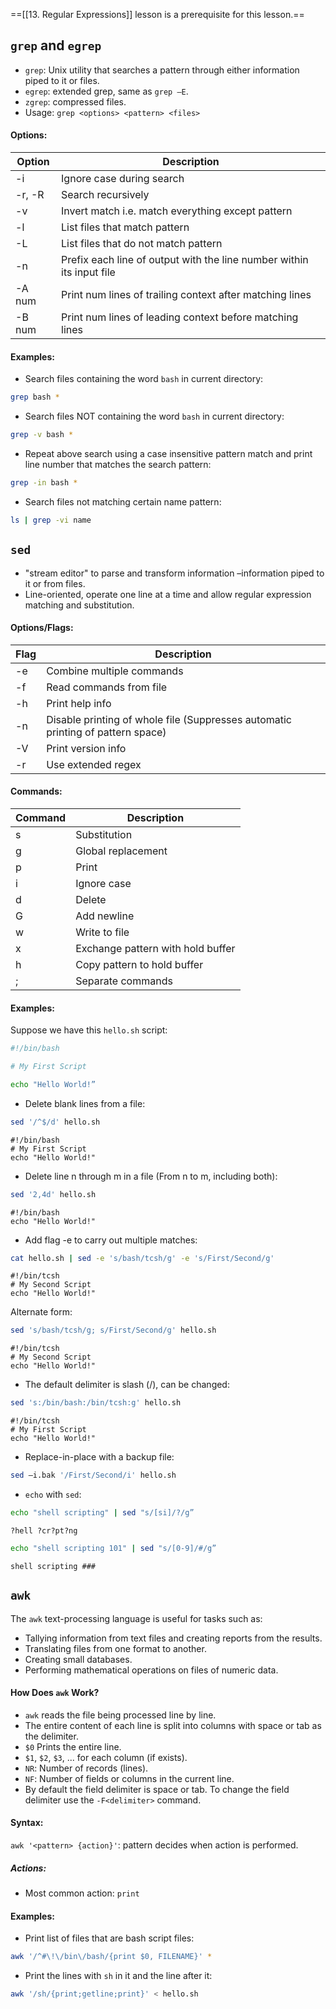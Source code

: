 ==[[13. Regular Expressions]] lesson is a prerequisite for this lesson.==
## `grep` and `egrep`
- `grep`: Unix utility that searches a pattern through either information piped to it or files.
- `egrep`: extended grep, same as `grep –E`.
- `zgrep`: compressed files.
- Usage: `grep <options> <pattern> <files>`
#### Options:

| Option | Description                                                           |
| ------ | --------------------------------------------------------------------- |
| -i     | Ignore case during search                                             |
| -r, -R | Search recursively                                                    |
| -v     | Invert match i.e. match everything except pattern                     |
| -l     | List files that match pattern                                         |
| -L     | List files that do not match pattern                                  |
| -n     | Prefix each line of output with the line number within its input file |
| -A num | Print num lines of trailing context after matching lines              |
| -B num | Print num lines of leading context before matching lines              |

#### Examples:
- Search files containing the word `bash` in current directory:
```bash
grep bash *
```
- Search files NOT containing the word `bash` in current directory:
```bash
grep -v bash *
```
- Repeat above search using a case insensitive pattern match and print line number that matches the search pattern:
```bash
grep -in bash *
```
- Search files not matching certain name pattern:
```bash
ls | grep -vi name
```
## `sed`
- "stream editor" to parse and transform information –information piped to it or from files.
- Line-oriented, operate one line at a time and allow regular expression matching and substitution.
#### Options/Flags:

| Flag | Description                                                                     |
| ---- | ------------------------------------------------------------------------------- |
| -e   | Combine multiple commands                                                       |
| -f   | Read commands from file                                                         |
| -h   | Print help info                                                                 |
| -n   | Disable printing of whole file (Suppresses automatic printing of pattern space) |
| -V   | Print version info                                                              |
| -r   | Use extended regex                                                              |
#### Commands:

| Command | Description                       |
| ------- | --------------------------------- |
| s       | Substitution                      |
| g       | Global replacement                |
| p       | Print                             |
| i       | Ignore case                       |
| d       | Delete                            |
| G       | Add newline                       |
| w       | Write to file                     |
| x       | Exchange pattern with hold buffer |
| h       | Copy pattern to hold buffer       |
| ;       | Separate commands                 |
#### Examples:
Suppose we have this `hello.sh` script:
```bash
#!/bin/bash

# My First Script

echo "Hello World!”
```
- Delete blank lines from a file:
```bash
sed '/^$/d' hello.sh
```
```
#!/bin/bash
# My First Script
echo "Hello World!"
```
- Delete line n through m in a file (From n to m, including both):
```bash
sed '2,4d' hello.sh
```
```
#!/bin/bash
echo "Hello World!"
```
- Add flag -e to carry out multiple matches:
```bash
cat hello.sh | sed -e 's/bash/tcsh/g' -e 's/First/Second/g'
```
```
#!/bin/tcsh
# My Second Script
echo "Hello World!"
```
Alternate form:
```bash
sed 's/bash/tcsh/g; s/First/Second/g' hello.sh
```
```
#!/bin/tcsh
# My Second Script
echo "Hello World!"
```
- The default delimiter is slash (/), can be changed:
```bash
sed 's:/bin/bash:/bin/tcsh:g' hello.sh
```
```
#!/bin/tcsh
# My First Script
echo "Hello World!"
```
- Replace-in-place with a backup file:
```bash
sed –i.bak '/First/Second/i' hello.sh
```
- `echo` with `sed`:
```bash
echo "shell scripting" | sed "s/[si]/?/g”
```
`?hell ?cr?pt?ng`
```bash
echo "shell scripting 101" | sed "s/[0-9]/#/g”
```
`shell scripting ###`
## `awk`
The `awk` text-processing language is useful for tasks such as:
- Tallying information from text files and creating reports from the results.
- Translating files from one format to another.
- Creating small databases.
- Performing mathematical operations on files of numeric data.
#### How Does `awk` Work?
- `awk` reads the file being processed line by line.
- The entire content of each line is split into columns with space or tab as the delimiter.
- `$0` Prints the entire line.
- `$1`, `$2`, `$3`, ... for each column (if exists).
- `NR`: Number of records (lines).
- `NF`: Number of fields or columns in the current line.
- By default the field delimiter is space or tab. To change the field delimiter use the `-F<delimiter>` command.
#### Syntax:
`awk '<pattern> {action}'`: pattern decides when action is performed.
##### Actions:
- Most common action: `print`
#### Examples:
- Print list of files that are bash script files:
```bash
awk '/^#\!\/bin\/bash/{print $0, FILENAME}' *
```
- Print the lines with `sh` in it and the line after it:
```bash
awk '/sh/{print;getline;print}' < hello.sh
```
